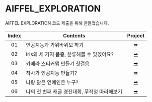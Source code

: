 # AIFFEL_EXPLORATION

AIFFEL EXPLORATION 코드 제출을 위해 만들었습니다.

|Index|Contents|Project|
|:--:|------|:---:|
|01|인공지능과 가위바위보 하기|[➡](https://github.com/hyyoo3526/AIFFEL_EXPLORATION/tree/main/EXPLORATION_01)|
|02|Iris의 세 가지 품종, 분류해볼 수 있겠어요?|[➡](https://github.com/hyyoo3526/AIFFEL_EXPLORATION/tree/main/EXPLORATION_02)|
|03|카메라 스티커앱 만들기 첫걸음|[➡](https://github.com/hyyoo3526/AIFFEL_EXPLORATION/tree/main/EXPLORATION_03)|
|04|작사가 인공지능 만들기?|[➡](https://github.com/hyyoo3526/AIFFEL_EXPLORATION/tree/main/EXPLORATION_04)|
|05|나랑 닮은 연예인은 누구?|[➡](https://github.com/hyyoo3526/AIFFEL_EXPLORATION/tree/main/EXPLORATION_05)|
|06|나의 첫 번째 캐글 경진대회, 무작정 따라해보기|[➡](https://github.com/hyyoo3526/AIFFEL_EXPLORATION/tree/main/EXPLORATION_06)|
